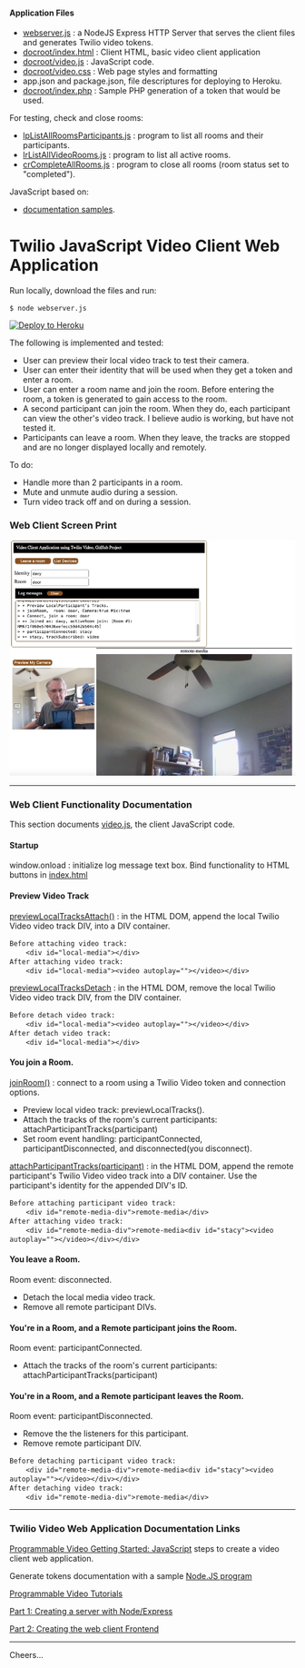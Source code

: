 #### Application Files

+ [webserver.js](webserver.js) : a NodeJS Express HTTP Server that serves the client files 
and generates Twilio video tokens.
+ [docroot/index.html](docroot/index.html) : Client HTML, basic video client application
+ [docroot/video.js](docroot/video.js) : JavaScript code.
+ [docroot/video.css](docroot/video.css) : Web page styles and formatting
+ app.json and package.json, file descriptures for deploying to Heroku.
+ [docroot/index.php](docroot/index.php) : Sample PHP generation of a token that would be used.

For testing, check and close rooms:
+ [lpListAllRoomsParticipants.js](lpListAllRoomsParticipants.js) : program to list all rooms and their participants.
+ [lrListAllVideoRooms.js](crCompleteAllRooms.js) : program to list all active rooms.
+ [crCompleteAllRooms.js](crCompleteAllRooms.js) : program to close all rooms (room status set to "completed").

JavaScript based on:
+ [documentation samples](https://www.twilio.com/docs/video/javascript-getting-started).

# Twilio JavaScript Video Client Web Application 

Run locally, download the files and run:
````
$ node webserver.js
````

[![Deploy to Heroku](https://www.herokucdn.com/deploy/button.svg)](https://heroku.com/deploy?template=https://github.com/tigerfarm/tfpvideo)

The following is implemented and tested:
+ User can preview their local video track to test their camera.
+ User can enter their identity that will be used when they get a token and enter a room.
+ User can enter a room name and join the room. Before entering the room, a token is generated to gain access to the room.
+ A second participant can join the room. When they do, each participant can view the other's video track.
I believe audio is working, but have not tested it.
+ Participants can leave a room. When they leave, the tracks are stopped and are no longer displayed locally and remotely.

To do:
+ Handle more than 2 participants in a room.
+ Mute and unmute audio during a session.
+ Turn video track off and on during a session.

### Web Client Screen Print

<img src="tfpvideo.jpg" width="600"/>

--------------------------------------------------------------------------------
### Web Client Functionality Documentation

This section documents [video.js](docroot/video.js), the client JavaScript code.

#### Startup
window.onload : initialize log message text box. Bind functionality to HTML buttons in [index.html](docroot/index.html)

#### Preview Video Track

[previewLocalTracksAttach()](https://www.twilio.com/docs/video/javascript-getting-started#display-a-camera-preview)
: in the HTML DOM, append the local Twilio Video video track DIV, into a DIV container.
````
Before attaching video track:
    <div id="local-media"></div>
After attaching video track:
    <div id="local-media"><video autoplay=""></video></div>
````

[previewLocalTracksDetach](https://www.twilio.com/docs/video/javascript-getting-started#disconnect-from-a-room)
: in the HTML DOM, remove the local Twilio Video video track DIV, from the DIV container.
````
Before detach video track:
    <div id="local-media"><video autoplay=""></video></div>
After detach video track:
    <div id="local-media"></div>
````

#### You join a Room.

[joinRoom()](https://www.twilio.com/docs/video/javascript-getting-started#connect-to-a-room)
: connect to a room using a Twilio Video token and connection options.
+ Preview local video track: previewLocalTracks().
+ Attach the tracks of the room's current participants: attachParticipantTracks(participant)
+ Set room event handling: participantConnected, participantDisconnected, and disconnected(you disconnect).

[attachParticipantTracks(participant)](https://www.twilio.com/docs/video/javascript-getting-started#display-a-remote-participants-video)
: in the HTML DOM, append the remote participant's Twilio Video video track into a DIV container.
Use the participant's identity for the appended DIV's ID.
````
Before attaching participant video track:
    <div id="remote-media-div">remote-media</div>
After attaching video track:
    <div id="remote-media-div">remote-media<div id="stacy"><video autoplay=""></video></div></div>
````

#### You leave a Room.

Room event: disconnected.
+ Detach the local media video track.
+ Remove all remote participant DIVs.

#### You're in a Room, and a Remote participant joins the Room.

Room event: participantConnected.
+ Attach the tracks of the room's current participants: attachParticipantTracks(participant)

#### You're in a Room, and a Remote participant leaves the Room.

Room event: participantDisconnected.
+ Remove the the listeners for this participant.
+ Remove remote participant DIV.

````
Before detaching participant video track:
    <div id="remote-media-div">remote-media<div id="stacy"><video autoplay=""></video></div></div>
After detaching video track:
    <div id="remote-media-div">remote-media</div>
````
--------------------------------------------------------------------------------
### Twilio Video Web Application Documentation Links

[Programmable Video Getting Started: JavaScript](https://www.twilio.com/docs/video/javascript-getting-started)
steps to create a video client web application.

Generate tokens documentation with a sample
[Node.JS program](https://www.twilio.com/docs/iam/access-tokens?code-sample=code-create-an-access-token-for-video&code-language=Node.js&code-sdk-version=3.x)

[Programmable Video Tutorials](https://www.twilio.com/docs/video/tutorials)

[Part 1: Creating a server with Node/Express](https://www.twilio.com/docs/video/tutorials/get-started-with-twilio-video-node-express-server)

[Part 2: Creating the web client Frontend](https://www.twilio.com/docs/video/tutorials/get-started-with-twilio-video-node-express-frontend)

--------------------------------------------------------------------------------

Cheers...

